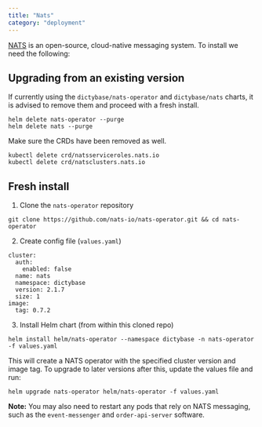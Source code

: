 ```yaml
---
title: "Nats"
category: "deployment"
---
```


[NATS](https://nats.io/) is an open-source, cloud-native messaging system. To install
we need the following:

## Upgrading from an existing version

If currently using the `dictybase/nats-operator` and `dictybase/nats` charts, it is
advised to remove them and proceed with a fresh install.

```shell
helm delete nats-operator --purge
helm delete nats --purge
```

Make sure the CRDs have been removed as well.

```shell
kubectl delete crd/natsserviceroles.nats.io
kubectl delete crd/natsclusters.nats.io
```

## Fresh install

1. Clone the `nats-operator` repository

```shell
git clone https://github.com/nats-io/nats-operator.git && cd nats-operator
```

2. Create config file (`values.yaml`)

```shell
cluster:
  auth:
    enabled: false
  name: nats
  namespace: dictybase
  version: 2.1.7
  size: 1
image:
  tag: 0.7.2
```

3. Install Helm chart (from within this cloned repo)

```shell
helm install helm/nats-operator --namespace dictybase -n nats-operator -f values.yaml
```

This will create a NATS operator with the specified cluster version and image tag.
To upgrade to later versions after this, update the values file and run:

```shell
helm upgrade nats-operator helm/nats-operator -f values.yaml
```

**Note:** You may also need to restart any pods that rely on NATS messaging, such as
the `event-messenger` and `order-api-server` software.
